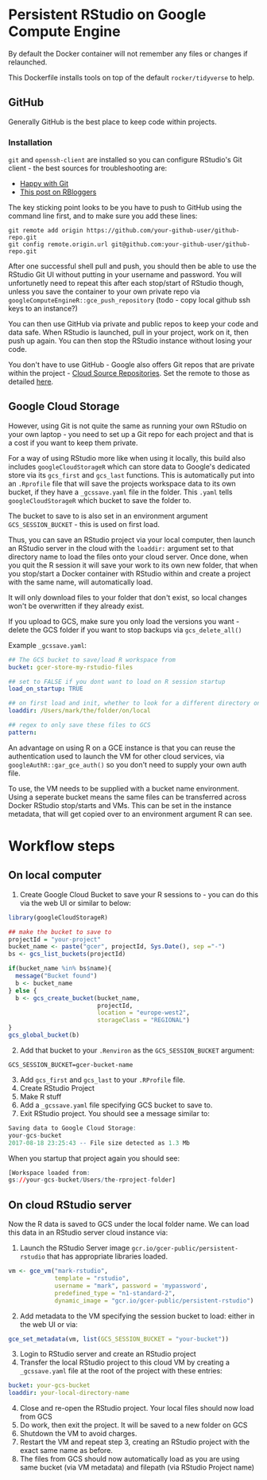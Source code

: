 # Persistent RStudio on Google Compute Engine

By default the Docker container will not remember any files or changes if relaunched.

This Dockerfile installs tools on top of the default `rocker/tidyverse` to help.

## GitHub

Generally GitHub is the best place to keep code within projects.  

### Installation

`git` and `openssh-client` are installed so you can configure RStudio's Git client - the best sources for troubleshooting are:

* [Happy with Git](http://happygitwithr.com/)
* [This post on RBloggers](https://www.r-bloggers.com/rstudio-and-github/)

The key sticking point looks to be you have to push to GitHub using the command line first, and to make sure you add these lines:

```
git remote add origin https://github.com/your-github-user/github-repo.git
git config remote.origin.url git@github.com:your-github-user/github-repo.git
```

After one successful shell pull and push, you should then be able to use the RStudio Git UI without putting in your username and password.  You will unfortunetly need to repeat this after each stop/start of RStudio though, unless you save the container to your own private repo via `googleComputeEngineR::gce_push_repository` (todo - copy local github ssh keys to an instance?)

You can then use GitHub via private and public repos to keep your code and data safe.  When RStudio is launched, pull in your project, work on it, then push up again.  You can then stop the RStudio instance without losing your code.

You don't have to use GitHub - Google also offers Git repos that are private within the project - [Cloud Source Repositories](https://cloud.google.com/source-repositories/).  Set the remote to those as detailed [here](https://cloud.google.com/source-repositories/docs/adding-repositories-as-remotes).

## Google Cloud Storage

However, using Git is not quite the same as running your own RStudio on your own laptop - you need to set up a Git repo for each project and that is a cost if you want to keep them private.

For a way of using RStudio more like when using it locally, this build also includes `googleCloudStorageR` which can store data to Google's dedicated store via its `gcs_first` and `gcs_last` functions.  This is automatically put into an `.Rprofile` file that will save the projects workspace data to its own bucket, if they have a `_gcssave.yaml` file in the folder.  This `.yaml` tells `googleCloudStorageR` which bucket to save the folder to.

The bucket to save to is also set in an environment argument `GCS_SESSION_BUCKET` - this is used on first load. 

Thus, you can save an RStudio project via your local computer, then launch an RStudio server in the cloud with the `loaddir:` argument set to that directory name to load the files onto your cloud server.  Once done, when you quit the R session it will save your work to its own new folder, that when you stop/start a Docker container with RStudio within and create a project with the same name, will automatically load.

It will only download files to your folder that don't exist, so local changes won't be overwritten if they already exist. 

If you upload to GCS, make sure you only load the versions you want - delete the GCS folder if you want to stop backups via `gcs_delete_all()`

Example `_gcssave.yaml`:

```yaml
## The GCS bucket to save/load R workspace from
bucket: gcer-store-my-rstudio-files

## set to FALSE if you dont want to load on R session startup
load_on_startup: TRUE

## on first load and init, whether to look for a different directory on GCS than present getwd()
loaddir: /Users/mark/the/folder/on/local

## regex to only save these files to GCS
pattern:
```

An advantage on using R on a GCE instance is that you can reuse the authentication used to launch the VM for other cloud services, via `googleAuthR::gar_gce_auth()` so you don't need to supply your own auth file.

To use, the VM needs to be supplied with a bucket name environment.  Using a seperate bucket means the same files can be transferred across Docker RStudio stop/starts and VMs.  This can be set in the instance metadata, that will get copied over to an environment argument R can see.  

# Workflow steps

## On local computer

1. Create Google Cloud Bucket to save your R sessions to - you can do this via the web UI or similar to below:

```r
library(googleCloudStorageR)

## make the bucket to save to
projectId = "your-project"
bucket_name <- paste("gcer", projectId, Sys.Date(), sep ="-")
bs <- gcs_list_buckets(projectId)

if(bucket_name %in% bs$name){
  message("Bucket found")
  b <- bucket_name
} else {
  b <- gcs_create_bucket(bucket_name, 
                         projectId, 
                         location = "europe-west2", 
                         storageClass = "REGIONAL")
}
gcs_global_bucket(b)
```
2. Add that bucket to your `.Renviron` as the `GCS_SESSION_BUCKET` argument:
```
GCS_SESSION_BUCKET=gcer-bucket-name
```
3. Add `gcs_first` and `gcs_last` to your `.RProfile` file. 
4. Create RStudio Project
5. Make R stuff
6. Add a `_gcssave.yaml` file specifying GCS bucket to save to.
7. Exit RStudio project.  You should see a message similar to: 
```r
Saving data to Google Cloud Storage:
your-gcs-bucket
2017-08-18 23:25:43 -- File size detected as 1.3 Mb
```

When you startup that project again you should see:
```r
[Workspace loaded from: 
gs://your-gcs-bucket/Users/the-rproject-folder]
```

## On cloud RStudio server

Now the R data is saved to GCS under the local folder name.  We can load this data in an RStudio server cloud instance via:

1. Launch the RStudio Server image `gcr.io/gcer-public/persistent-rstudio` that has appropriate libraries loaded.

```r
vm <- gce_vm("mark-rstudio",
             template = "rstudio",
             username = "mark", password = 'mypassword',
             predefined_type = "n1-standard-2",
             dynamic_image = "gcr.io/gcer-public/persistent-rstudio")
```

2. Add metadata to the VM specifying the session bucket to load: either in the web UI or via:

```r
gce_set_metadata(vm, list(GCS_SESSION_BUCKET = "your-bucket"))
```
3. Login to RStudio server and create an RStudio project
4. Transfer the local RStudio project to this cloud VM by creating a `_gcssave.yaml` file at the root of the project with these entries:

```yaml
bucket: your-gcs-bucket
loaddir: your-local-directory-name
```
4. Close and re-open the RStudio project.  Your local files should now load from GCS
5. Do work, then exit the project.  It will be saved to a new folder on GCS
6. Shutdown the VM to avoid charges.
7. Restart the VM and repeat step 3, creating an RStudio project with the exact same name as before.  
8. The files from GCS should now automatically load as you are using same bucket (via VM metadata) and filepath (via RStudio Project name)


